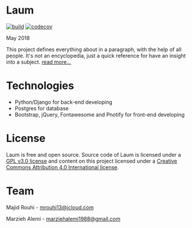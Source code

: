 # Laum
[![build](https://travis-ci.org/mrouhi13/laum.svg?branch=master)](https://travis-ci.org/mrouhi13/laum)
[![codecov](https://codecov.io/gh/mrouhi13/laum/branch/master/graph/badge.svg)](https://codecov.io/gh/mrouhi13/laum)

May 2018

This project defines everything about in a paragraph, with the help of all people. It's not an encyclopedia, just a quick reference for have an insight into a subject. [read more...][1]

# Technologies
* Python/Django for back-end developing
* Postgres for database
* Bootstrap, jQuery, Fontawesome and Pnotify for front-end developing

# License
Laum is free and open source. Source code of Laum is licensed under a [GPL v3.0 license][2] and content on this project licensed under a [Creative Commons Attribution 4.0 International license][3].

# Team
Majid Rouhi - mrouhi13@icloud.com

Marzieh Alemi - marziehalemi1988@gmail.com

[1]: https://www.laum.ir/lmp_WiPcE4LjeyrB/
[2]: https://www.gnu.org/licenses/gpl-3.0.en.html
[3]: https://creativecommons.org/licenses/by/4.0/
